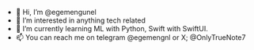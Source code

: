 - 👋 Hi, I’m @egemengunel
- 👀 I’m interested in anything tech related
- 🌱 I’m currently learning ML with Python, Swift with SwiftUI.
- 📫 You can reach me on telegram @egemengnl or X; @OnlyTrueNote7
